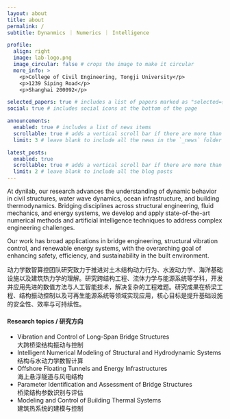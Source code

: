 ```yaml
---
layout: about
title: about
permalink: /
subtitle: Dynanmics ｜ Numerics ｜ Intelligence

profile:
  align: right
  image: lab-logo.png
  image_circular: false # crops the image to make it circular
  more_info: >
    <p>College of Civil Engineering, Tongji University</p>
    <p>1239 Siping Road</p>
    <p>Shanghai 200092</p>

selected_papers: true # includes a list of papers marked as "selected={true}"
social: true # includes social icons at the bottom of the page

announcements:
  enabled: true # includes a list of news items
  scrollable: true # adds a vertical scroll bar if there are more than 3 news items
  limit: 3 # leave blank to include all the news in the `_news` folder

latest_posts:
  enabled: true
  scrollable: true # adds a vertical scroll bar if there are more than 3 new posts items
  limit: 2 # leave blank to include all the blog posts
---
```


At dynilab, our research advances the understanding of dynamic behavior in civil structures, water wave dynamics, ocean infrastructure, and building thermodynamics. Bridging disciplines across structural engineering, fluid mechanics, and energy systems, we develop and apply state-of-the-art numerical methods and artificial intelligence techniques to address complex engineering challenges.

Our work has broad applications in bridge engineering, structural vibration control, and renewable energy systems, with the overarching goal of enhancing safety, efficiency, and sustainability in the built environment.

动力学数智算控团队研究致力于推进对土木结构动力行为、水波动力学、海洋基础设施以及建筑热力学的理解。研究跨结构工程、流体力学与能源系统等学科，开发并应用先进的数值方法与人工智能技术，解决复杂的工程难题。研究成果在桥梁工程、结构振动控制以及可再生能源系统等领域实现应用，核心目标是提升基础设施的安全性、效率与可持续性。

#### Research topics / 研究方向
-	Vibration and Control of Long-Span Bridge Structures <br />
  大跨桥梁结构振动与控制
- Intelligent Numerical Modeling of Structural and Hydrodynamic Systems <br />
  结构与水动力学数智计算
- Offshore Floating Tunnels and Energy Infrastructures <br />
  海上悬浮隧道与风电结构
-	Parameter Identification and Assessment of Bridge Structures <br />
  桥梁结构参数识别与评估
- Modeling and Control of Building Thermal Systems  <br />
  建筑热系统的建模与控制
